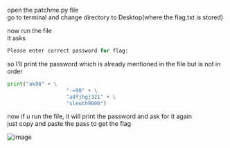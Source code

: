 open the patchme.py file <br>
go to terminal and change directory to Desktop(where the flag.txt is stored)

now run the file<br>
it asks
```py
Please enter correct password for flag:
```

so I'll print the password which is already mentioned in the file but is not in order
```py
print("ak98" + \
                   "-=90" + \
                   "adfjhgj321" + \
                   "sleuth9000")
```

now if u run the file, it will print the password and ask for it again <br>
just copy and paste the pass to get the flag

![image](https://github.com/Adarshredd/picoctf-writeups/assets/145366498/4b5ed41a-c741-4f76-9cb4-816cd195745a)

